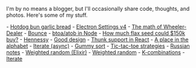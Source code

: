 I'm by no means a blogger, but I'll occasionally share code, thoughts, and photos. Here's some of my stuff.

\- [Hotdog bun garlic bread](/hotdog-bun-garlic-bread)
\- [Electron Settings v4](/electron-settings-v4)
\- [The math of Wheeler-Dealer](/the-math-of-wheeler-dealer)
\- [Bounce](/bounce)
\- [btoa/atob in Node](/btoa-atob-in-node)
\- [How much flax seed could $150k buy?](/how-much-flax-seed-could-150k-buy)
\- [Hennessy](/hennessy)
\- [Good design](/good-design)
\- [Thunk support in React](/thunk-support-in-react)
\- [A place in the alphabet](/a-place-in-the-alphabet)
\- [Iterate (async)](/iterate-async)
\- [Gummy sort](/gummy-sort)
\- [Tic-tac-toe strategies](/tic-tac-toe-strategies)
\- [Russian notes](/russian-notes)
\- [Weighted random (Elixir)](/weighted-random-elixir)
\- [Weighted random](/weighted-random)
\- [K-combinations](/k-combinations)
\- [Iterate](/iterate)

